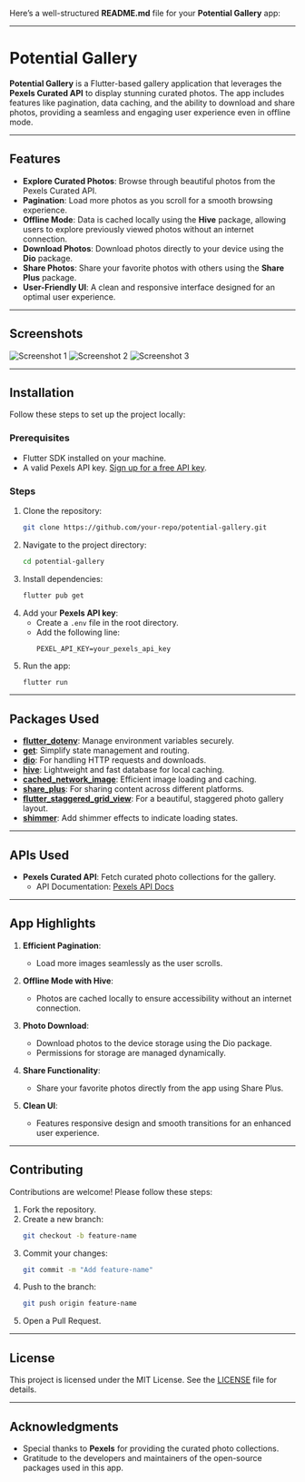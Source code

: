 Here’s a well-structured **README.md** file for your **Potential Gallery** app:

---

# **Potential Gallery**

**Potential Gallery** is a Flutter-based gallery application that leverages the **Pexels Curated API** to display stunning curated photos. The app includes features like pagination, data caching, and the ability to download and share photos, providing a seamless and engaging user experience even in offline mode.

---

## **Features**

- **Explore Curated Photos**: Browse through beautiful photos from the Pexels Curated API.
- **Pagination**: Load more photos as you scroll for a smooth browsing experience.
- **Offline Mode**: Data is cached locally using the **Hive** package, allowing users to explore previously viewed photos without an internet connection.
- **Download Photos**: Download photos directly to your device using the **Dio** package.
- **Share Photos**: Share your favorite photos with others using the **Share Plus** package.
- **User-Friendly UI**: A clean and responsive interface designed for an optimal user experience.

---

## **Screenshots**

![Screenshot 1](assets/screenshot/1.png)
![Screenshot 2](assets/screenshot/2.png)
![Screenshot 3](assets/screenshot/3.png)

---

## **Installation**

Follow these steps to set up the project locally:

### **Prerequisites**

- Flutter SDK installed on your machine.
- A valid Pexels API key. [Sign up for a free API key](https://www.pexels.com/api/).

### **Steps**

1. Clone the repository:
   ```bash
   git clone https://github.com/your-repo/potential-gallery.git
   ```
2. Navigate to the project directory:
   ```bash
   cd potential-gallery
   ```
3. Install dependencies:
   ```bash
   flutter pub get
   ```
4. Add your **Pexels API key**:
   - Create a `.env` file in the root directory.
   - Add the following line:
     ```env
     PEXEL_API_KEY=your_pexels_api_key
     ```
5. Run the app:
   ```bash
   flutter run
   ```

---

## **Packages Used**

- **[flutter_dotenv](https://pub.dev/packages/flutter_dotenv)**: Manage environment variables securely.
- **[get](https://pub.dev/packages/get)**: Simplify state management and routing.
- **[dio](https://pub.dev/packages/dio)**: For handling HTTP requests and downloads.
- **[hive](https://pub.dev/packages/hive)**: Lightweight and fast database for local caching.
- **[cached_network_image](https://pub.dev/packages/cached_network_image)**: Efficient image loading and caching.
- **[share_plus](https://pub.dev/packages/share_plus)**: For sharing content across different platforms.
- **[flutter_staggered_grid_view](https://pub.dev/packages/flutter_staggered_grid_view)**: For a beautiful, staggered photo gallery layout.
- **[shimmer](https://pub.dev/packages/shimmer)**: Add shimmer effects to indicate loading states.

---

## **APIs Used**

- **Pexels Curated API**: Fetch curated photo collections for the gallery.
  - API Documentation: [Pexels API Docs](https://www.pexels.com/api/)

---

## **App Highlights**

1. **Efficient Pagination**:

   - Load more images seamlessly as the user scrolls.

2. **Offline Mode with Hive**:

   - Photos are cached locally to ensure accessibility without an internet connection.

3. **Photo Download**:

   - Download photos to the device storage using the Dio package.
   - Permissions for storage are managed dynamically.

4. **Share Functionality**:

   - Share your favorite photos directly from the app using Share Plus.

5. **Clean UI**:
   - Features responsive design and smooth transitions for an enhanced user experience.

---

## **Contributing**

Contributions are welcome! Please follow these steps:

1. Fork the repository.
2. Create a new branch:
   ```bash
   git checkout -b feature-name
   ```
3. Commit your changes:
   ```bash
   git commit -m "Add feature-name"
   ```
4. Push to the branch:
   ```bash
   git push origin feature-name
   ```
5. Open a Pull Request.

---

## **License**

This project is licensed under the MIT License. See the [LICENSE](LICENSE) file for details.

---

## **Acknowledgments**

- Special thanks to **Pexels** for providing the curated photo collections.
- Gratitude to the developers and maintainers of the open-source packages used in this app.
